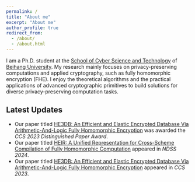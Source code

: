 ```yaml
---
permalink: /
title: "About me"
excerpt: "About me"
author_profile: true
redirect_from: 
  - /about/
  - /about.html
---
```


I am a Ph.D. student at the [School of Cyber Science and Technology](http://cst.buaa.edu.cn/) of [Beihang University](https://www.buaa.edu.cn). My research mainly focuses on privacy-preserving computations and applied cryptography, such as fully homomorphic encryption (FHE). I enjoy the theoretical algorithms and the practical applications of advanced cryptographic primitives to build solutions for diverse privacy-preserving computation tasks.

## Latest Updates
 
  * Our paper titled [HE3DB: An Efficient and Elastic Encrypted Database Via Arithmetic-And-Logic Fully Homomorphic Encryption](https://eprint.iacr.org/2023/1446) was awarded the _CCS 2023 Distinguished Paper Award_.
  * Our paper titled [HEIR: A Unified Representation for Cross-Scheme Compilation of Fully Homomorphic Computation](https://eprint.iacr.org/2023/1445) appeared in _NDSS 2024_.
  * Our paper titled [HE3DB: An Efficient and Elastic Encrypted Database Via Arithmetic-And-Logic Fully Homomorphic Encryption](https://eprint.iacr.org/2023/1446) appeared in _CCS 2023_.